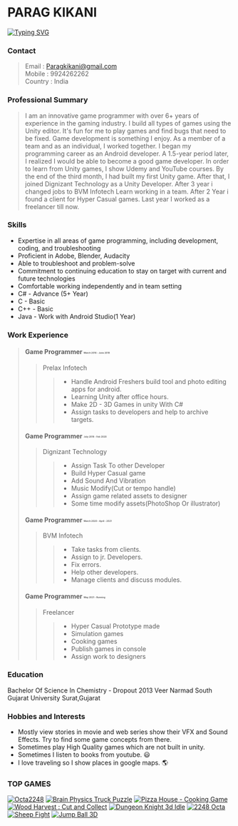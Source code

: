 #  PARAG KIKANI

<a href="https://git.io/typing-svg"><img src="https://readme-typing-svg.demolab.com?font=Fira+Code&duration=1000&pause=1000&color=36F74D&multiline=true&width=435&lines=UNITY+GAME+DEVELOPER" alt="Typing SVG" /></a>
### Contact

> Email : Paragkikani@gmail.com 
> <br>Mobile : 9924262262
> <br>Country : India

### Professional Summary

> I am an innovative game programmer with over 6+ years of experience in the gaming industry. I build all types of games using the Unity editor. It's fun for me to play games and find bugs that need to be fixed. Game development is something I enjoy. As a member of a team and as an individual, I worked together. I began my programming career as an Android developer. A 1.5-year period later, I realized I would be able to become a good game developer. In order to learn from Unity games, I show Udemy and YouTube courses. By the end of the third month, I had built my first Unity game. After that, I joined Dignizant Technology as a Unity Developer. After 3 year i changed jobs to BVM Infotech Learn working in a team. After 2 Year i found a client for Hyper Casual games. Last year I worked as a freelancer till now.

### Skills

 - Expertise in all areas of game programming, including development, coding, and troubleshooting
 - Proficient in Adobe, Blender, Audacity
 - Able to troubleshoot and problem-solve
 - Commitment to continuing education to stay on target with current and future technologies
 - Comfortable working independently and in team setting
 - C# - Advance (5+ Year)
 - C - Basic
 - C++ - Basic
 - Java - Work with Android Studio(1 Year)

### Work Experience

> #### Game Programmer <sub><sup style="font-size:5px;">March 2016 - June 2018</sup></sub>
>> Prelax Infotech
>>> - Handle Android Freshers build tool and photo editing apps for android.
>>> - Learning Unity after office hours.
>>> - Make 2D - 3D Games in unity With C#
>>> - Assign tasks to developers and help to archive targets.
>
> #### Game Programmer <sub><sup style="font-size:5px;">July 2018 - Feb 2020</sup></sub>
>> Dignizant Technology
>>> - Assign Task To other Developer
>>> - Build Hyper Casual game
>>> - Add Sound And Vibration
>>> - Music Modify(Cut or tempo handle)
>>> - Assign game related assets to designer
>>> - Some time modify assets(PhotoShop Or illustrator)
>
> #### Game Programmer <sub><sup style="font-size:5px;">March 2020 - April - 2021</sup></sub>
>> BVM Infotech
>>> - Take tasks from clients.
>>> - Assign to jr. Developers.
>>> - Fix errors.
>>> - Help other developers.
>>> - Manage clients and discuss modules.
>
> #### Game Programmer <sub><sup style="font-size:5px;">May 2021 - Running</sup></sub>
>> Freelancer
>>> - Hyper Casual Prototype made
>>> - Simulation games
>>> - Cooking games
>>> - Publish games in console
>>> - Assign work to designers

### Education

Bachelor Of Science In Chemistry - Dropout 2013
Veer Narmad South Gujarat University Surat,Gujarat

### Hobbies and Interests

- Mostly view stories in movie and web series show their VFX and Sound Effects. Try to find some game concepts from there.
- Sometimes play High Quality games which are not built in unity.
- Sometimes I listen to books from youtube. 😃
- I love traveling so I show places in google maps. 🌎

### TOP GAMES

[![Octa2248](https://play-lh.googleusercontent.com/pDwe3Zp42UsgE7VNYCwsn61EbDI9ziuxzR_Y7DtrIwszxMe6GSBStAPWtSgtT5dxPQE=w128-rw)](https://play.google.com/store/apps/details?id=bear.games.octa2248)  [![Brain Physics Truck Puzzle](https://play-lh.googleusercontent.com/KjkPFCwmV9V302-DpjK4ZTkje6FDN6Beeo4ZmB7oJd9PBQnOQ4kmWeKreCpVS5z-i9s=w128-rw)](https://play.google.com/store/apps/details?id=com.truck.tracking.physics.brain)  [![Pizza House - Cooking Game](https://play-lh.googleusercontent.com/PN82q1qUXgXDSedk29-WrDfRWJoH9Ho6nVD5xWtdBMD8XMd1rWrS27cBGjydPEkImjM=s128-rw)](https://play.google.com/store/apps/details?id=com.pizza.house)  [![Wood Harvest : Cut and Collect](https://play-lh.googleusercontent.com/MbAh94YdgnCxwlHI_ovyGaNP5fT6t06XaZl_fpEAnBoamrrL4IQDn-djK4tYLydbcg=w128-rw)](https://play.google.com/store/apps/details?id=com.craftbuilder.woodharvest)  [![Dungeon Knight 3d Idle](https://play-lh.googleusercontent.com/4dRXhBW-YsRRvCQ7DbyJSFWYwqbtyuaNgNFZ_olwQx4wLKdvU2csJC_o_2DiBjNViPE=w128-rw)](https://play.google.com/store/apps/details?id=idle.knight.inc) [![2248 Octa](https://play-lh.googleusercontent.com/pDwe3Zp42UsgE7VNYCwsn61EbDI9ziuxzR_Y7DtrIwszxMe6GSBStAPWtSgtT5dxPQE=w128-rw)](https://play.google.com/store/apps/details?id=bear.games.octa2248) [![Sheep Fight](https://play-lh.googleusercontent.com/dtPBiB1VXGwEuKBAaMnh1Ca6gemylaiYJhCB7nZJdkCXCKP5ilQqFbpercQrSvISn-nO=w128-rw)](https://play.google.com/store/apps/details?id=sheep.fight.battle.game) [![Jump Ball 3D](https://play-lh.googleusercontent.com/gF0SwyR4z-B-2tCJahjVixf0QnoBKmUsvrxJc7vOSkhH2MIi0fUTP7DNOHhWaXFp3OJq=s128-rw)](https://play.google.com/store/apps/details?id=jump.ball.game)

 
</p>

<!--
**paragkikani/paragkikani** is a ✨ _special_ ✨ repository because its `README.md` (this file) appears on your GitHub profile.

Here are some ideas to get you started:

- 🔭 I’m currently working on ...
- 🌱 I’m currently learning ...
- 👯 I’m looking to collaborate on ...
- 🤔 I’m looking for help with ...
- 💬 Ask me about ...
- 📫 How to reach me: ...
- 😄 Pronouns: ...
- ⚡ Fun fact: ...
-->


